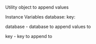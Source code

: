 Utility object to append values

Instance Variables
	database:		<PqDatabase>
	key:				<Object>

database
	- database to append values to

key
	- key to append to
